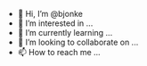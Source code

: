 - 👋 Hi, I’m @bjonke
- 👀 I’m interested in ...
- 🌱 I’m currently learning ...
- 💞️ I’m looking to collaborate on ...
- 📫 How to reach me ...

<!---
bjonke/bjonke is a ✨ special ✨ repository because its `README.md` (this file) appears on your GitHub profile.
You can click the Preview link to take a look at your changes.
--->
